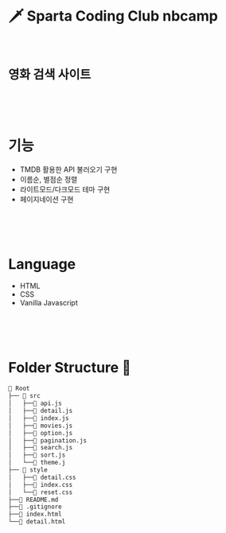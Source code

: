 # 🗡️ Sparta Coding Club nbcamp

<br>

## <h1 style="font-size:24px;" >영화 검색 사이트</h1>

<br>
<br>
<br>

# 기능

- TMDB 활용한 API 불러오기 구현
- 이름순, 별점순 정렬
- 라이트모드/다크모드 테마 구현
- 페이지네이션 구현

<br>
<br>
<br>

# Language

- HTML
- CSS
- Vanilla Javascript

<br>
<br>
<br>

# Folder Structure 📂

```bash
📂 Root
├── 📂 src
│   ├──📄 api.js
│   ├──📄 detail.js
│   ├──📄 index.js
│   ├──📄 movies.js
│   ├──📄 option.js
│   ├──📄 pagination.js
│   ├──📄 search.js
│   ├──📄 sort.js
│   └──📄 theme.j
├── 📂 style
│   ├──📄 detail.css
│   ├──📄 index.css
│   └──📄 reset.css
├──📄 README.md
├──📄 .gitignore
├──📄 index.html
└──📄 detail.html

```

<br>
<br>
<br>
